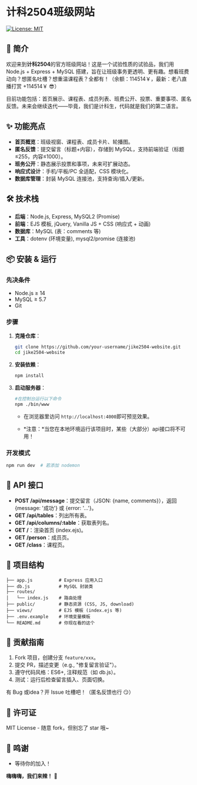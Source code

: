 # 计科2504班级网站

[![License: MIT](https://img.shields.io/badge/License-MIT-yellow.svg)](https://opensource.org/licenses/MIT)

## 🚀 简介

欢迎来到**计科2504**的官方班级网站！这是一个试验性质的试验品，我们用 Node.js + Express + MySQL 搭建，旨在让班级事务更透明、更有趣。想看班费动向？想匿名吐槽？想重温课程表？全都有！（余额：114514￥，最新：老八直播打赏 +114514￥ 😎）

目前功能包括：首页展示、课程表、成员列表、班费公开、投票、重要事项、匿名反馈。未来会继续迭代——毕竟，我们是计科生，代码就是我们的第二语言。

## ✨ 功能亮点

- **首页概览**：班级视窗、课程表、成员卡片、轮播图。
- **匿名反馈**：提交留言（标题+内容），存储到 MySQL，支持前端验证（标题≤255，内容≤1000）。
- **班务公开**：静态展示投票和事项，未来可扩展动态。
- **响应式设计**：手机/平板/PC 全适配，CSS 模块化。
- **数据库管理**：封装 MySQL 连接池，支持查询/插入/更新。

## 🛠️ 技术栈

- **后端**：Node.js, Express, MySQL2 (Promise)
- **前端**：EJS 模板, jQuery, Vanilla JS + CSS (响应式 + 动画)
- **数据库**：MySQL (表：comments 等)
- **工具**：dotenv (环境变量), mysql2/promise (连接池)

## 📦 安装 & 运行

### 先决条件
- Node.js ≥ 14
- MySQL ≥ 5.7
- Git

### 步骤
1. **克隆仓库**：
   ```bash
   git clone https://github.com/your-username/jike2504-website.git
   cd jike2504-website
   ```

2. **安装依赖**：
   ```bash
   npm install
   ```

4. **启动服务器**：
   ```bash
   #在控制台运行以下命令
   npm ./bin/www
   ```
   - 在浏览器里访问 `http://localhost:4000`即可预览效果。
  
   - *注意：*当您在本地环境运行该项目时，某些（大部分）api接口将不可用！

### 开发模式
```bash
npm run dev  # 若添加 nodemon
```

## 🔌 API 接口

- **POST /api/message**：提交留言（JSON: {name, comments}），返回 {message: '成功'} 或 {error: '...'}。
- **GET /api/tables**：列出所有表。
- **GET /api/columns/:table**：获取表列名。
- **GET /**：渲染首页 (index.ejs)。
- **GET /person**：成员页。
- **GET /class**：课程页。

## 📁 项目结构

```
├── app.js          # Express 应用入口
├── db.js           # MySQL 封装类
├── routes/
│   └── index.js    # 路由处理
├── public/         # 静态资源 (CSS, JS, download)
├── views/          # EJS 模板 (index.ejs 等)
├── .env.example    # 环境变量模板
└── README.md       # 你现在看的这个
```

## 🤝 贡献指南

1. Fork 项目，创建分支 `feature/xxx`。
2. 提交 PR，描述变更（e.g., "修复留言验证"）。
3. 遵守代码风格：ES6+, 注释规范（如 db.js）。
4. 测试：运行后检查留言插入、页面切换。

有 Bug 或idea？开 Issue 吐槽吧！（匿名反馈也行 😏）

## 📄 许可证

MIT License - 随意 fork，但别忘了 star 哦~

## 🙌 鸣谢

- 等待你的加入！

**嗨嗨嗨，我们来辣！** 🚀

